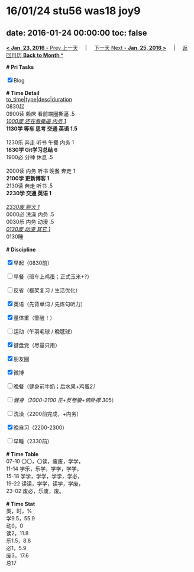 # 16/01/24 stu56 was18 joy9

date: 2016-01-24 00:00:00
toc: false
---
[**< Jan. 23, 2016** - Prev 上一天](/lifelogs/2016/01/d23.md) &nbsp; &nbsp; | &nbsp; &nbsp; [下一天 Next - **Jan. 25, 2016 >**](/lifelogs/2016/01/d25.md) &nbsp; &nbsp; |  &nbsp; &nbsp; [返回月历 **Back to Month ^**](/lifelogs/2016/01/index.md)
<br/><div><b># Pri Tasks</b></div><div><br/></div><div><input checked="true" type="checkbox"/>Blog</div><div><br/></div><div><b># Time Detail</b></div><div><u>to_time|type|desc|duration</u></div><div>0830起</div><div>0900读 赖床 看前端圈撕逼 .5</div><div><u><i>1000废 还在看撕逼 内务 1</i></u></div><div><b>1130学 等车 思考 交通 英语 1.5</b></div><div><br/></div><div>1230乐 奔走 听书 午餐 内务 1</div><div><b>1830学 Git学习总结 6</b></div><div>1900必 分神 休息 .5</div><div><br/></div><div>2000读 内务 听书 晚餐 奔走 1</div><div><b>2100学 更新博客 1</b></div><div>2130读 奔走 听书 .5</div><div><b>2230学 交通 英语 1</b></div><div><br/></div><div><u><i>2330废 聊天 1</i></u></div><div>0000必 洗澡 内务 .5</div><div>0030乐 内务 动漫 .5</div><div><u><i>0130废 动漫 其它 1</i></u></div><div>0130睡</div><div><br/></div><div><b># Discipline</b></div><div><br/></div><div><input checked="true" type="checkbox"/>早起（0830前）</div><div><br/></div><div><input type="checkbox"/>早餐（班车上鸡蛋；正式玉米+?）</div><div><br/></div><div><input type="checkbox"/>反省（框架复习 / 生活优化）</div><div><br/></div><div><input checked="true" type="checkbox"/>英语（先背单词 / 先炼句听力）</div><div><br/></div><div><input checked="true" type="checkbox"/>量体重（警醒！）</div><div><br/></div><div><input type="checkbox"/>运动（午羽毛球 / 晚毽球）</div><div><br/></div><div><input checked="true" type="checkbox"/>键盘党（尽量只用）</div><div><br/></div><div><input checked="true" type="checkbox"/>朋友圈</div><div><br/></div><div><input checked="true" type="checkbox"/>微博</div><div><br/></div><div><input type="checkbox"/>晚餐（健身前牛奶；后水果+鸡蛋*2）</div><div><br/></div><div><input type="checkbox"/>健身（2000-2100 正+反卷腹+俯卧撑 30*5）</div><div><br/></div><div><input type="checkbox"/>洗澡（2200前完成，+内务）</div><div><br/></div><div><input checked="true" type="checkbox"/>晚自习（2200-2300）</div><div><br/></div><div><input type="checkbox"/>早睡（2330前）</div><div><br/></div><div><b># Time Table</b></div><div>07-10 〇〇，〇读，废废，学学，</div><div>11-14 学乐，乐学，学学，学学，</div><div>15-18 学学，学学，学学，学必，</div><div>19-22 读读，学学，读学，学废，</div><div>23-02 废必，乐废，废。</div><div><br/></div><div><b># Time Stat</b></div><div>类，时，%</div><div>学9.5，55.9</div><div>动0，0</div><div>读2，11.8</div><div>乐1.5，8.8</div><div>必1，5.9</div><div>废3，17.6</div><div>总17</div>
